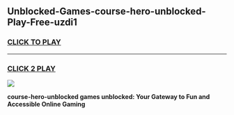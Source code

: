 
## Unblocked-Games-course-hero-unblocked-Play-Free-uzdi1
<h3>
<a href="https://premium76.site?title=course-hero-unblocked&ref=18A1">CLICK TO PLAY</a></h3>
<hr>

<h3>
<a href="https://premium76.site?title=course-hero-unblocked&ref=18A1">CLICK 2 PLAY</a>
  
</h3>

<a href="https://premium76.site?title=course-hero-unblocked&ref=18A1"><img src="https://clearcache.store/games.png"></a>


**course-hero-unblocked games unblocked: Your Gateway to Fun and Accessible Online Gaming**
